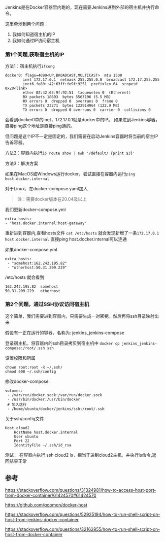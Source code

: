 Jenkins是在Docker容器里内跑的，现在需要Jenkins进到外部的宿主机并执行命令。

这里牵涉到两个问题：

1. 我如何知道宿主机的IP
2. 我如何通过IP访问宿主机

### 第1个问题,获取宿主机的IP

方法1：宿主机执行`ifcong`

```
docker0: flags=4099<UP,BROADCAST,MULTICAST>  mtu 1500
        inet 172.17.0.1  netmask 255.255.0.0  broadcast 172.17.255.255
        inet6 fe80::42:63ff:fe9f:9251  prefixlen 64  scopeid 0x20<link>
        ether 02:42:63:9f:92:51  txqueuelen 0  (Ethernet)
        RX packets 18693  bytes 5563196 (5.5 MB)
        RX errors 0  dropped 0  overruns 0  frame 0
        TX packets 23271  bytes 122914964 (122.9 MB)
        TX errors 0  dropped 0 overruns 0  carrier 0  collisions 0
```
会看到docker0中的inet，172.17.0.1就是docker中的IP。
如果进到Jenkins容器，直接ping这个地址是直接ping通的。

但问题是这个IP不一定是固定的，我们需要在启动Jenkins容器时将当前的宿主IP告诉容器。

方法2：容器内执行`ip route show | awk '/default/ {print $3}'`

方法3：解决方案

如果在MacOS或Windows运行docker，尝试直接在容器内运行`ping host.docker.internal` 

对于Linux，在docker-compose.yaml加入

> 注：需要docker版本在20.04及以上

我们更新docker-compose.yml
```
extra_hosts:
- "host.docker.internal:host-gateway"
```

重新进到容器内,查看hosts文件
`cat /etc/hosts`
就会发现新增了一条`172.17.0.1	host.docker.internal`
直接ping host.docker.internal可以连通

如果docker-compose.yml
```
extra_hosts:
 - "somehost:162.242.195.82"
 - "otherhost:50.31.209.229"
```

/etc/hosts 就会看到

```
162.242.195.82  somehost
50.31.209.229   otherhost
```

### 第2个问题，通过SSH协议访问宿主机

这个简单，我们需要进到容器内，只需要生成一对密钥。然后再将ssh目录映射出来

假设有一正在运行的容器，名称为: jenkins_jenkins-compose

登录宿主机，将容器内的ssh目录拷贝到宿主机中
`docker cp jenkins_jenkins-compose:/root/.ssh ssh`

设置权限和所属
```
chown root:root -R ~/.ssh/
chmod 600 ~/.ssh/config
```
修改docker-compose
```
volumes:
 - /var/run/docker.sock:/var/run/docker.sock
 - /usr/bin/docker:/usr/bin/docker
 # 加入这行
 - /home/ubuntu/docker/jenkins/ssh:/root/.ssh
```

关于ssh/config文件
```
Host cloud2
    HostName host.docker.internal
    User ubuntu
    Port 22
    IdentityFile ~/.ssh/id_rsa
```

测试：
在容器内执行 ssh cloud2 ls，相当于进到cloud2主机，并执行ls命令,返回结果正常

## 参考
https://stackoverflow.com/questions/31324981/how-to-access-host-port-from-docker-container/61424570#61424570

https://github.com/qoomon/docker-host

https://stackoverflow.com/questions/52925194/how-to-run-shell-script-on-host-from-jenkins-docker-container

https://stackoverflow.com/questions/32163955/how-to-run-shell-script-on-host-from-docker-container
